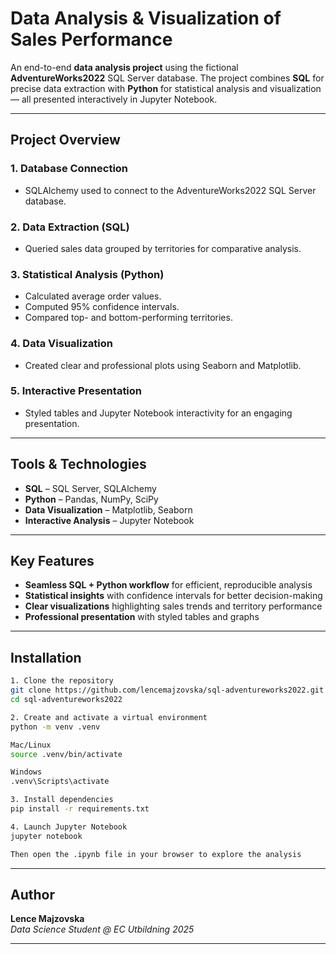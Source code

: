 # Data Analysis & Visualization of Sales Performance

An end-to-end **data analysis project** using the fictional **AdventureWorks2022** SQL Server database.
The project combines **SQL** for precise data extraction with **Python** for statistical analysis and visualization — all presented interactively in Jupyter Notebook.

---

## Project Overview

### 1. Database Connection  
- SQLAlchemy used to connect to the AdventureWorks2022 SQL Server database.  

### 2. Data Extraction (SQL)  
- Queried sales data grouped by territories for comparative analysis.  

### 3. Statistical Analysis (Python)  
- Calculated average order values.  
- Computed 95% confidence intervals.  
- Compared top- and bottom-performing territories.  

### 4. Data Visualization  
- Created clear and professional plots using Seaborn and Matplotlib.  

### 5. Interactive Presentation  
- Styled tables and Jupyter Notebook interactivity for an engaging presentation.  

---

## Tools & Technologies

- **SQL** – SQL Server, SQLAlchemy
- **Python** – Pandas, NumPy, SciPy
- **Data Visualization** – Matplotlib, Seaborn
- **Interactive Analysis** – Jupyter Notebook

---

## Key Features

- **Seamless SQL + Python workflow** for efficient, reproducible analysis
- **Statistical insights** with confidence intervals for better decision-making 
- **Clear visualizations** highlighting sales trends and territory performance
- **Professional presentation** with styled tables and graphs

---

## Installation

```bash
1. Clone the repository
git clone https://github.com/lencemajzovska/sql-adventureworks2022.git
cd sql-adventureworks2022

2. Create and activate a virtual environment
python -m venv .venv

Mac/Linux
source .venv/bin/activate

Windows
.venv\Scripts\activate

3. Install dependencies
pip install -r requirements.txt

4. Launch Jupyter Notebook
jupyter notebook

Then open the .ipynb file in your browser to explore the analysis
```

---

## Author

**Lence Majzovska**  
*Data Science Student @ EC Utbildning 2025*

---
